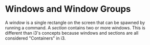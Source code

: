 # Windows and Window Groups
A *window* is a single rectangle on the screen that can be spawned by running a command.
A *section* contains two or more windows. This is different than i3's concepts because windows and sections are all considered "Containers" in i3.
